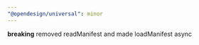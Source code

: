```yaml
---
"@opendesign/universal": minor
---
```


**breaking** removed readManifest and made loadManifest async
